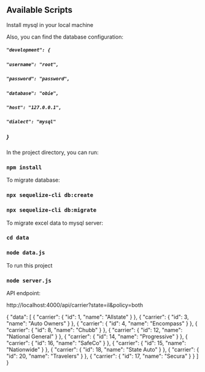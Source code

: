 ## Available Scripts

Install mysql in your local machine

Also, you can find the database configuration:

##### `"development": {`

##### `"username": "root",`

##### `"password": "password",`

##### `"database": "obie",`

##### `"host": "127.0.0.1",`

##### `"dialect": "mysql"`

##### }

In the project directory, you can run:

### `npm install`

To migrate database:

### `npx sequelize-cli db:create`

### `npx sequelize-cli db:migrate`

To migrate excel data to mysql server:

### `cd data`

### `node data.js`

To run this project

### `node server.js`

API endpoint:

http://localhost:4000/api/carrier?state=il&policy=both

{
    "data": [
        {
            "carrier": {
                "id": 1,
                "name": "Allstate"
            }
        },
        {
            "carrier": {
                "id": 3,
                "name": "Auto Owners"
            }
        },
        {
            "carrier": {
                "id": 4,
                "name": "Encompass"
            }
        },
        {
            "carrier": {
                "id": 8,
                "name": "Chubb"
            }
        },
        {
            "carrier": {
                "id": 12,
                "name": "National General"
            }
        },
        {
            "carrier": {
                "id": 14,
                "name": "Progressive"
            }
        },
        {
            "carrier": {
                "id": 16,
                "name": "SafeCo"
            }
        },
        {
            "carrier": {
                "id": 15,
                "name": "Nationwide"
            }
        },
        {
            "carrier": {
                "id": 18,
                "name": "State Auto"
            }
        },
        {
            "carrier": {
                "id": 20,
                "name": "Travelers"
            }
        },
        {
            "carrier": {
                "id": 17,
                "name": "Secura"
            }
        }
    ]
}


